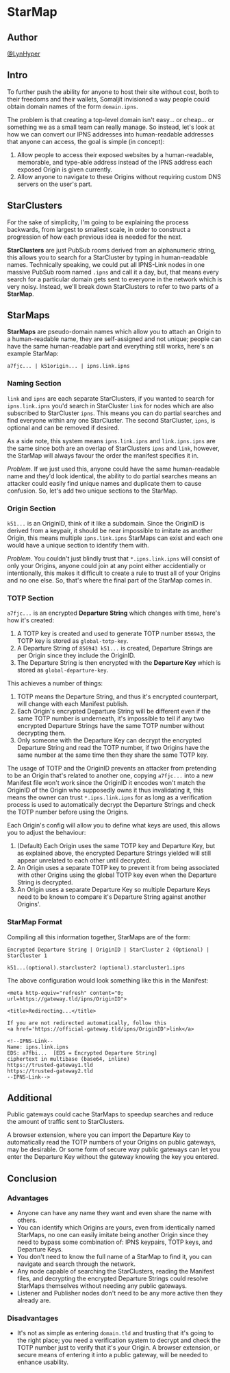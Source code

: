 # StarMap

## Author

[@LynHyper](https://github.com/LynHyper)

## Intro

To further push the ability for anyone to host their site without cost, both to their freedoms and their wallets, Somaljit invisioned a way people could obtain domain names of the form `domain.ipns`.

The problem is that creating a top-level domain isn't easy... or cheap... or something we as a small team can really manage. So instead, let's look at how we can convert our IPNS addresses into human-readable addresses that anyone can access, the goal is simple (in concept):

1. Allow people to access their exposed websites by a human-readable, memorable, and type-able address instead of the IPNS address each exposed Origin is given currently.
2. Allow anyone to navigate to these Origins without requiring custom DNS servers on the user's part.

## StarClusters

For the sake of simplicity, I'm going to be explaining the process backwards, from largest to smallest scale, in order to construct a progression of how each previous idea is needed for the next.

**StarClusters** are just PubSub rooms derived from an alphanumeric string, this allows you to search for a StarCluster by typing in human-readable names. Technically speaking, we could put all IPNS-Link nodes in one massive PubSub room named `.ipns` and call it a day, but, that means every search for a particular domain gets sent to everyone in the network which is very noisy. Instead, we'll break down StarClusters to refer to two parts of a **StarMap**.

## StarMaps

**StarMaps** are pseudo-domain names which allow you to attach an Origin to a human-readable name, they are self-assigned and not unique; people can have the same human-readable part and everything still works, here's an example StarMap:

`a7fjc... | k51origin... | ipns.link.ipns`

### Naming Section

`link` and `ipns` are each separate StarClusters, if you wanted to search for `ipns.link.ipns` you'd search in StarCluster `link` for nodes which are also subscribed to StarCluster `ipns`. This means you can do partial searches and find everyone within any one StarCluster. The second StarCluster, `ipns`, is optional and can be removed if desired.

As a side note, this system means `ipns.link.ipns` and `link.ipns.ipns` are the same since both are an overlap of StarClusters `ipns` and `link`, however, the StarMap will always favour the order the manifest specifies it in.

*Problem.* If we just used this, anyone could have the same human-readable name and they'd look identical, the ability to do partial searches means an attacker could easily find unique names and duplicate them to cause confusion. So, let's add two unique sections to the StarMap.

### Origin Section

`k51...` is an OriginID, think of it like a subdomain. Since the OriginID is derived from a keypair, it should be near impossible to imitate as another Origin, this means multiple `ipns.link.ipns` StarMaps can exist and each one would have a unique section to identify them with.

*Problem.* You couldn't just blindly trust that `*.ipns.link.ipns` will consist of only your Origins, anyone could join at any point either accidentially or intentionally, this makes it difficult to create a rule to trust all of your Origins and no one else. So, that's where the final part of the StarMap comes in.

### TOTP Section

`a7fjc...` is an encrypted **Departure String** which changes with time, here's how it's created:

1. A TOTP key is created and used to generate TOTP number `856943`, the TOTP key is stored as `global-totp-key`.
2. A Departure String of `856943 k51...` is created, Departure Strings are per Origin since they include the OriginID.
3. The Departure String is then encrypted with the **Departure Key** which is stored as `global-departure-key`.

This achieves a number of things:

1. TOTP means the Departure String, and thus it's encrypted counterpart, will change with each Manifest publish.
2. Each Origin's encrypted Departure String will be different even if the same TOTP number is underneath, it's impossible to tell if any two encrypted Departure Strings have the same TOTP number without decrypting them.
3. Only someone with the Departure Key can decrypt the encrypted Departure String and read the TOTP number, if two Origins have the same number at the same time then they share the same TOTP key.

The usage of TOTP and the OriginID prevents an attacker from pretending to be an Origin that's related to another one, copying `a7fjc...` into a new Manifest file won't work since the OriginID it encodes won't match the OriginID of the Origin who supposedly owns it thus invalidating it, this means the owner can trust `*.ipns.link.ipns` for as long as a verification process is used to automatically decrypt the Departure Strings and check the TOTP number before using the Origins.

Each Origin's config will allow you to define what keys are used, this allows you to adjust the behaviour:

1. (Default) Each Origin uses the same TOTP key and Departure Key, but as explained above, the encrypted Departure Strings yielded will still appear unrelated to each other until decrypted.
2. An Origin uses a separate TOTP key to prevent it from being associated with other Origins using the global TOTP key even when the Departure String is decrypted.
3. An Origin uses a separate Departure Key so multiple Departure Keys need to be known to compare it's Departure String against another Origins'.

### StarMap Format

Compiling all this information together, StarMaps are of the form:

`Encrypted Departure String | OriginID | StarCluster 2 (Optional) | StarCluster 1`

`k51...(optional).starcluster2 (optional).starcluster1.ipns`



The above configuration would look something like this in the Manifest:

```
<meta http-equiv="refresh" content="0; url=https://gateway.tld/ipns/OriginID">

<title>Redirecting...</title>

If you are not redirected automatically, follow this 
<a href='https://official-gateway.tld/ipns/OriginID'>link</a>

<!--IPNS-Link--
Name: ipns.link.ipns
EDS: a7fbi...  [EDS = Encrypted Departure String]
ciphertext in multibase (base64, inline)
https://trusted-gateway1.tld
https://trusted-gateway2.tld
--IPNS-Link-->
```

## Additional

Public gateways could cache StarMaps to speedup searches and reduce the amount of traffic sent to StarClusters.

A browser extension, where you can import the Departure Key to automatically read the TOTP numbers of your Origins on public gateways, may be desirable. Or some form of secure way public gateways can let you enter the Departure Key without the gateway knowing the key you entered.

## Conclusion

### Advantages

- Anyone can have any name they want and even share the name with others.
- You can identify which Origins are yours, even from identically named StarMaps, no one can easily imitate being another Origin since they need to bypass some combination of: IPNS keypairs, TOTP keys, and Departure Keys.
- You don't need to know the full name of a StarMap to find it, you can navigate and search through the network.
- Any node capable of searching the StarClusters, reading the Manifest files, and decrypting the encrypted Departure Strings could resolve StarMaps themselves without needing any public gateways.
- Listener and Publisher nodes don't need to be any more active then they already are.

### Disadvantages

- It's not as simple as entering `domain.tld` and trusting that it's going to the right place; you need a verification system to decrypt and check the TOTP number just to verify that it's your Origin. A browser extension, or secure means of entering it into a public gateway, will be needed to enhance usability.
